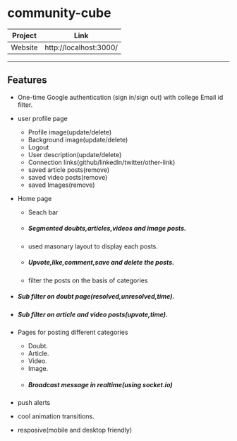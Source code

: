 # community-cube
| Project | Link |
| ------ | ------ |
| Website | http://localhost:3000/|

---
## Features
- One-time Google authentication (sign in/sign out)  with college Email id filter.
- user profile page
    - Profile image(update/delete)
    - Background image(update/delete)
    - Logout
    - User description(update/delete)
    - Connection links(github/linkedln/twitter/other-link)
    - saved article posts(remove)
    - saved video posts(remove)
    - saved Images(remove)

- Home page
    - Seach bar
    - <h5>Segmented doubts,articles,videos and image posts.</h5>
    - used masonary layout to display each posts.
    - <h5>Upvote,like,comment,save and delete the posts.</h5>
    - filter the posts on the basis of categories

- <h5>Sub filter on doubt page(resolved,unresolved,time).</h5>
- <h5>Sub filter on article and video posts(upvote,time).</h5>

- Pages for posting different categories
    - Doubt.
    - Article.
    - Video.
    - Image.
    - <h5>Broadcast message in realtime(using socket.io)</h5>

- push alerts
- cool animation transitions.
- resposive(mobile and desktop friendly)
    

    
    
